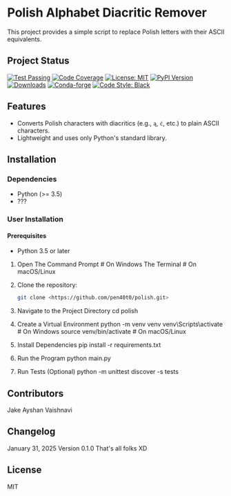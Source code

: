 # Polish Alphabet Diacritic Remover

This project provides a simple script to replace Polish letters with their ASCII equivalents. 


## Project Status

[![Test Passing](https://img.shields.io/badge/test-passing-brightgreen)](https://github.com/psf/black/actions)
[![Code Coverage](https://img.shields.io/badge/coverage-96%25-brightgreen)](https://codecov.io/gh/psf/black)
[![License: MIT](https://img.shields.io/badge/license-MIT-blue.svg)](https://opensource.org/licenses/MIT)
[![PyPI Version](https://img.shields.io/pypi/v/black.svg)](https://pypi.org/project/black/)
[![Downloads](https://img.shields.io/pypi/dm/black.svg)](https://pypi.org/project/black/)
[![Conda-forge](https://img.shields.io/conda/vn/conda-forge/black.svg)](https://conda-forge.org/packages/black/)
[![Code Style: Black](https://img.shields.io/badge/code%20style-black-000000.svg)](https://black.readthedocs.io/en/stable/)


## Features

- Converts Polish characters with diacritics (e.g., `ą`, `ć`, etc.) to plain ASCII characters.
- Lightweight and uses only Python's standard library.


## Installation

### Dependencies

- Python (>= 3.5)
- ???

### User Installation

#### Prerequisites
- Python 3.5 or later

1. Open
The Command Prompt   # On Windows
The Terminal         # On macOS/Linux

2. Clone the repository:
   ```bash
   git clone <https://github.com/pen40t0/polish.git>

3. Navigate to the Project Directory
cd polish

4. Create a Virtual Environment
python -m venv venv
venv\Scripts\activate      # On Windows
source venv/bin/activate   # On macOS/Linux

5. Install Dependencies
pip install -r requirements.txt

6. Run the Program
python main.py

7. Run Tests (Optional)
python -m unittest discover -s tests

## Contributors
Jake
Ayshan
Vaishnavi

## Changelog
January 31, 2025         Version 0.1.0
That's all folks XD
<!-- Possibly make it a link and create a website That simply says this "Changelog January 31,2025 Version 0.1.0
That's all folks XD"
See https://github.com/psf/black/blob/main/README.md for example -->

## License
MIT


<!-- ADD README.MD BADGES
code style: black
python 3.6 | 3.7 | 3.8 | 3.9 | 3.10 | 3.11 | 3.12 | 3.13 -->